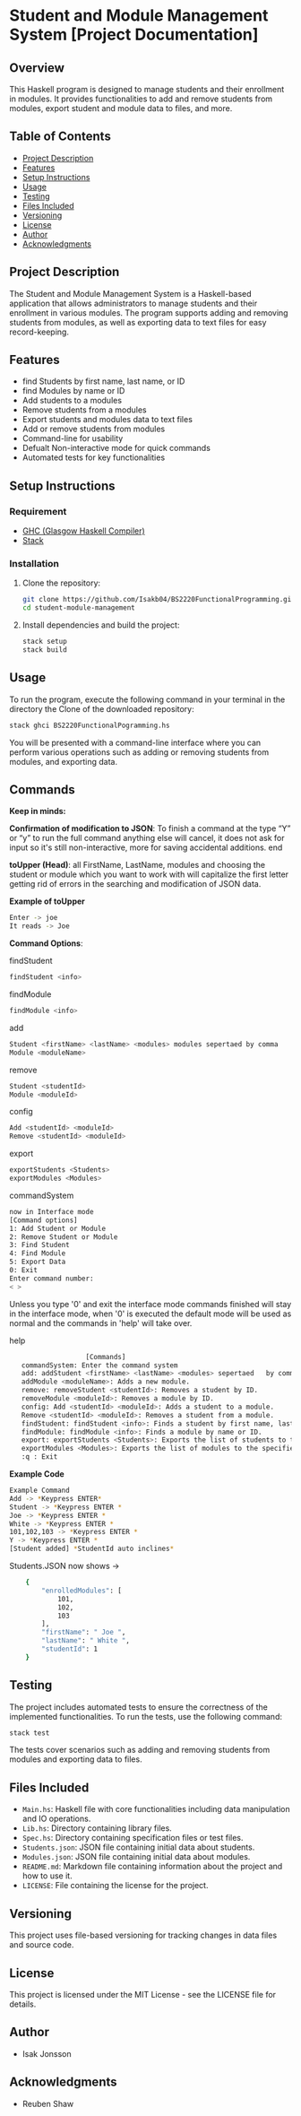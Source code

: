 # Student and Module Management System [Project Documentation]

## Overview
This Haskell program is designed to manage students and their enrollment in modules. It provides functionalities to add and remove students from modules, export student and module data to files, and more.

## Table of Contents

- [Project Description](#project-description)
- [Features](#features)
- [Setup Instructions](#setup-instructions)
- [Usage](#usage)
- [Testing](#testing)
- [Files Included](#files-included)
- [Versioning](#versioning)
- [License](#license)
- [Author](#author)
- [Acknowledgments](#acknowledgments)

## Project Description

The Student and Module Management System is a Haskell-based application that allows administrators to manage students and their enrollment in various modules. The program supports adding and removing students from modules, as well as exporting data to text files for easy record-keeping.

## Features

- find Students by first name, last name, or ID
- find Modules by name or ID
- Add students to a modules
- Remove students from a modules
- Export students and modules data to text files
- Add or remove students from modules
- Command-line for usability
- Defualt Non-interactive mode for quick commands
- Automated tests for key functionalities

## Setup Instructions

### Requirement

- [GHC (Glasgow Haskell Compiler)](https://www.haskell.org/ghc/)
- [Stack](https://docs.haskellstack.org/en/stable/README/)

### Installation

1. Clone the repository:
    ```sh
    git clone https://github.com/Isakb04/BS2220FunctionalProgramming.git
    cd student-module-management
    ```

2. Install dependencies and build the project:
    ```sh
    stack setup
    stack build
    ```
## Usage

To run the program, execute the following command in your terminal in the directory the Clone of the downloaded repository:

```sh
stack ghci BS2220FunctionalPogramming.hs
```
You will be presented with a command-line interface where you can perform various operations such as adding or removing students from modules, and exporting data.

## Commands

**Keep in minds:**

**Confirmation of modification to JSON**:
To finish a command at the  type “Y” or “y” to run the full command anything else will cancel, it does not ask for input so it's still non-interactive, more for saving accidental additions.
end

**toUpper (Head)**: all FirstName, LastName, modules and choosing the student or module which you want to work with will capitalize the first letter getting rid of errors in the searching and modification of JSON data.

**Example of toUpper**
```sh
Enter -> joe
It reads -> Joe
```

**Command Options**:

findStudent
```sh
findStudent <info>
```

findModule
```sh
findModule <info>
```

add
```sh
Student <firstName> <lastName> <modules> modules sepertaed by comma
Module <moduleName>
```

remove
```sh
Student <studentId>
Module <moduleId>
```

config
```sh
Add <studentId> <moduleId>
Remove <studentId> <moduleId>
```

export
```sh
exportStudents <Students>
exportModules <Modules>
```

commandSystem
```sh
now in Interface mode
[Command options]
1: Add Student or Module
2: Remove Student or Module
3: Find Student
4: Find Module
5: Export Data
0: Exit
Enter command number:
< >
```

Unless you type '0' and exit the interface mode commands finished will stay in the interface mode, when '0' is executed the default mode will be used as normal and the commands in 'help' will take over.

help
```sh
                   [Commands]
   commandSystem: Enter the command system
   add: addStudent <firstName> <lastName> <modules> sepertaed   by comma: Adds a new student.
   addModule <moduleName>: Adds a new module.
   remove: removeStudent <studentId>: Removes a student by ID.
   removeModule <moduleId>: Removes a module by ID.
   config: Add <studentId> <moduleId>: Adds a student to a module.
   Remove <studentId> <moduleId>: Removes a student from a module.
   findStudent: findStudent <info>: Finds a student by first name, last name, or ID.
   findModule: findModule <info>: Finds a module by name or ID.
   export: exportStudents <Students>: Exports the list of students to the specified file.
   exportModules <Modules>: Exports the list of modules to the specified file.
   :q : Exit
```

**Example Code**
```sh
Example Command
Add -> *Keypress ENTER*
Student -> *Keypress ENTER *
Joe -> *Keypress ENTER *
White -> *Keypress ENTER *
101,102,103 -> *Keypress ENTER *
Y -> *Keypress ENTER *
[Student added] *StudentId auto inclines*
```
Students.JSON now shows ->
```sh
    {
        "enrolledModules": [
            101,
            102,
            103
        ],
        "firstName": " Joe ",
        "lastName": " White ",
        "studentId": 1
    }
```

## Testing
The project includes automated tests to ensure the correctness of the implemented functionalities. To run the tests, use the following command:

```sh
stack test
```
The tests cover scenarios such as adding and removing students from modules and exporting data to files.

## Files Included
- `Main.hs`: Haskell file with core functionalities including data manipulation and IO operations.
- `Lib.hs`: Directory containing library files.
- `Spec.hs`: Directory containing specification files or test files.
- `Students.json`: JSON file containing initial data about students.
- `Modules.json`: JSON file containing initial data about modules.
- `README.md`: Markdown file containing information about the project and how to use it.
- `LICENSE`: File containing the license for the project.

## Versioning
This project uses file-based versioning for tracking changes in data files and source code.

## License
This project is licensed under the MIT License - see the LICENSE file for details.

## Author
- Isak Jonsson

## Acknowledgments
- Reuben Shaw
